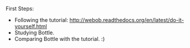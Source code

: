 First Steps:
  - Following the tutorial: http://webob.readthedocs.org/en/latest/do-it-yourself.html
  - Studying Bottle.
  - Comparing Bottle with the tutorial. :)
  

